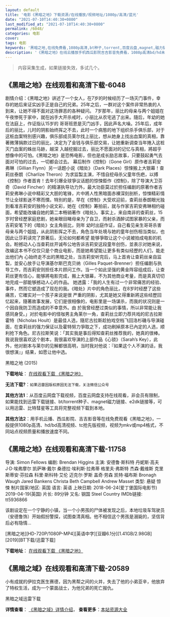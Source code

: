 ```yaml
---
layout: default
title: '电影《黑暗之地》下载资源/在线播放/视频地址/1080p/高清/蓝光'
date: "2021-07-10T14:40:30+0800"
last_modified_at: "2021-07-10T14:40:30+0800"
permalink: /6048/
categories: 电影
cover:
tags: 电影
keywords: '黑暗之地,在线免费看,1080p高清,bt种子,torrent,百度云盘,magnet,磁力链,迅雷下载资源'
description: '《黑暗之地》在线云播放手机西瓜影院吉吉影音免费看，1080p高清bd/hd未删减完整版和tc抢先枪版，mkv/mp4格式，附带bt/torrent种子、magnet/磁力链、百度云盘、网盘资源迅雷下载链接'
---
```


>内容采集生成，如果链接失效，多试几个。


## 《黑暗之地》在线观看和高清下载-6048

剧情介绍：《黑暗之地》讲述了一个女人，在7岁的时候经历了一场灭门事件，幸存的她后来证实凶手正是自己的兄弟。25年之后，一群对这个案件非常热衷的人到来，让她不得不面对这场罪恶的各种疑问。 7岁那年，丽比的母亲与两个姐姐在午夜惨死于家中，就在凶手大开杀戒时，小丽比从农宅逃了出来。隨后，年幼的她在法庭上，作证指认15岁的 哥哥班恩是灭门凶手，因此声名大噪。25年后，成年后的丽比，儿时的阴影始终挥之不去，此时一个病態的地下组织杀手俱乐部，对于这桩血案特別感兴趣，俱乐部成员莱尔找上丽比，想从她身上找出血案的真相，靠著微薄捐款过日的丽比，决定为了金钱与俱乐部交易，让她重新调查当年捲入这桩灭门血案的蛛丝马跡，越深 入越挖掘过去，丽比不愿面对的记忆与真相，將超乎想像中的可怕。《黑暗之地》是恐怖电影，但也是成长励志故事，只要鼓起勇气去面对可怕的过去，一切都会过去。 幕后制作《控制》（Gone Girl）原作者吉莉安弗琳（Gillian Flynn）另一话题小说《暗处》（Dark Places）惊悚搬上大银幕！查莉丝泰朗（Charlize Theron）为求监製主演，不惜自挖母杀父童年伤疤，以搏《控制》作者首肯！去年引爆全球爭议话题的惊悚鉅作《控制》，除了导演大卫芬奇（David Fincher）的精湛执导功力外，最大功臣莫过於担任编剧的原著作者吉莉安弗琳小说中精彩又大胆的笔锋，片中將人性黑暗面赤裸深刻剖析，惊悚精彩情节让全球影迷不寒而慄。特別的是，早在《控制》大受欢迎前，查莉丝泰朗眼光独到看准吉莉安的独特小说文彩，她在《控制》筹拍前，就与作家吉莉安弗琳相约碰面，希望能改编自她的第二本畅销著作《暗处》。事实上，来自南非的查莉丝，15岁时曾经歷家庭悲剧，她亲眼目睹母亲为了自卫，而射杀酒醉试图家暴的父亲，而吉莉安笔下的《暗处》女主角丽比，则年 幼时出庭作证，自己看见亲生哥哥杀害母亲与两个姐姐，从此阴影挥之不去，角色当年处境与她的童年创伤相当类似，也因此让莎莉读完了原著后，无论如何都希望 能够爭取让这个小说被拍成电影的机会。盼撼动人心当查莉丝开诚布公地告诉吉莉安这段童年创伤，並表示对她来说，改编这本书不仅仅只是个商业电影，而是她希望能让更多有类似经歷的人们，能走出他们內 心始终走不出的黑暗之处，当吉莉安听完后，马上首肯让查莉丝亲自监製，並安心放手让导演基尔斯巴克贝纳（Gilles Paquet-Brenner）担任编剧与执导工作，而吉莉安则担任本片顾问工作。当一个如此坚强的黄金阵容组成后，让查莉丝更有信心，能够將电影完成，搬上大银幕，不为其他商业考量，而是真真切切地完成一部能够撼动人心的作品。 她透露：「我的人生有过一个非常痛苦的经验、事件，然而它塑造成了现在的我。《暗处》片中的角色丽比，在8岁时经歷了这些痛苦，它確实对一个孩子来说是很 严重的阴影，尤其是她又得重新將这些经歷回忆起来，隨著故事发展，它们是很相像的，电影里是一场谋杀，而我的状况则是一个因自我防卫而造成的不幸意外。由 於我曾经歷过类似的事情，所以非常能让我感同身受。」对於电影中的怪咖男主角莱尔一角，查莉丝立即力荐共戏的尼古拉斯霍特（Nicholas Hoult）是最佳人选，隨尼古拉斯趁拍戏空档飞回洛杉磯与导演碰面，在查莉丝的强力保证以及霍特努力爭取之下，成功刷掉原本已內定的人选，顺利抢下角色。尼古拉斯笑说：「其实我是事后得知查莉丝推荐我的，她真的很棒。我说我很喜欢这个剧本，我很喜欢导演的上部作品《心锁》（Sarah’s Key），此外，他对剧本与莱尔的见解都很高明，当时我对他说：『如果这个人不演的话，我很想演』」结果，如愿让他中选。


黑暗之地 (2015)

**下载地址**： [在线观看下载 《黑暗之地》](https://www.btbtdy.me/btdy/dy266.html) 


**无法下载?**：`如果迅雷因版权原因无法下载，关注微信公众号 `

**其他方法1**：从百度云网盘下载视频，百度云网盘支持在线观看，非会员有限制，如果能找到迅雷下载链接、bt/torrent种子、magnet磁力链接、e2dk链接等，可以用迅雷、比特彗星等工具将完整视频下载到本地。

**其他方法2**：用手机云播、西瓜影院、吉吉影音等在线免费观看《黑暗之地》，一般提供1080p高清、hd/bd高清视频、tc抢先版视频，视频为mkv或mp4格式，不同站点视频质量和播放速度不同。


## 《黑暗之地》在线观看和高清下载-11758

导演: Simon Fellows 编剧: Brendan Higgins 主演: 安德鲁·斯科特 丹妮斯·高夫 J·D·埃弗摩尔 凯萨琳·戴尔 桑德拉·埃利斯·拉弗蒂 格里夫·弗斯特 杰森·戴维斯 克里斯蒂安·芬拉森 科里·斯科特·艾伦 迈克尔·罗斯 盖奇·劳森 凯特·福布斯 Bronagh Waugh Jared Bankens Christa Beth Campbell Andrew Masset 类型: 悬疑 惊悚 制片国家/地区: 英国 语言: 英语 上映日期: 2018-06-24(爱丁堡国际电影节) 2019-04-19(英国) 片长: 89分钟 又名: 钢国 Steel Country IMDb链接: tt5936866

该剧设定在一个宁静的小镇，当一个小男孩的尸体被发现之后，本地垃圾车驾驶员（安德鲁饰）开始假扮警探，试图查清真相。他不相信这个男孩是溺毙的，坚信背后必有隐情…


[黑暗之地][HD-720P/1080P-MP4][英语中字][豆瓣6.1分][1.41GB/2.98GB][2019][BT下载/迅雷下载]

**下载地址**： [在线观看下载 《黑暗之地》](https://www.btdx8.com/torrent/hazd_2019.html) 


## 《黑暗之域》在线观看和高清下载-20589

小有成就的伊拉克医生赛德，因为黑帮之间的火并，失去了他的小弟亚辛，他放弃了特权生活，成为一个蒙面战士，为他兄弟的死亡报仇。


黑暗之域迅雷下载

**详情查看**： [《黑暗之域》详情介绍](/movie/20589/)， **查看更多**：[本站资源大全](/movie/t/all/)

